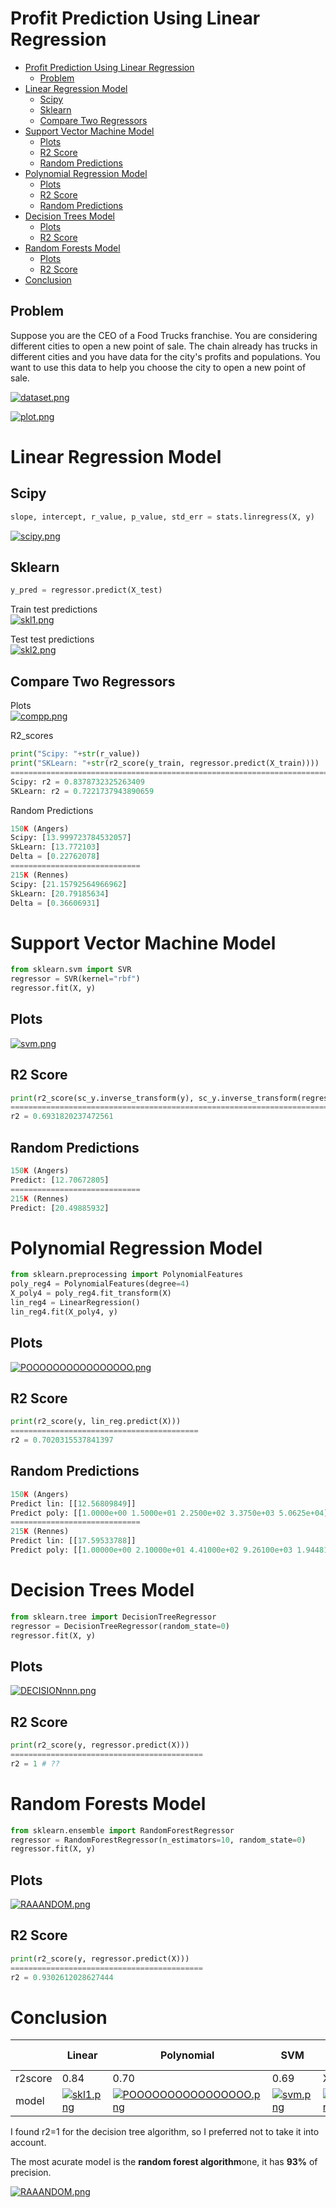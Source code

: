 # Profit Prediction Using Linear Regression

- [Profit Prediction Using Linear Regression](#profit-prediction-using-linear-regression)
  - [Problem](#problem)
- [Linear Regression Model](#linear-regression-model)
  - [Scipy](#scipy)
  - [Sklearn](#sklearn)
  - [Compare Two Regressors](#compare-two-regressors)
- [Support Vector Machine Model](#support-vector-machine-model)
  - [Plots](#plots)
  - [R2 Score](#r2-score)
  - [Random Predictions](#random-predictions)
- [Polynomial Regression Model](#polynomial-regression-model)
  - [Plots](#plots-1)
  - [R2 Score](#r2-score-1)
  - [Random Predictions](#random-predictions-1)
- [Decision Trees Model](#decision-trees-model)
  - [Plots](#plots-2)
  - [R2 Score](#r2-score-2)
- [Random Forests Model](#random-forests-model)
  - [Plots](#plots-3)
  - [R2 Score](#r2-score-3)
- [Conclusion](#conclusion)

## Problem
Suppose you are the CEO of a Food Trucks franchise. You are considering different cities to open a new point of sale. The chain already has trucks in different cities and you have data for the city's profits and populations.
You want to use this data to help you choose the city to open a new point of sale.

[![dataset.png](https://i.postimg.cc/4yB2BTbQ/dataset.png)](https://postimg.cc/fSSvRpPV)

[![plot.png](https://i.postimg.cc/wBXVwp9R/plot.png)](https://postimg.cc/p9dzd3hP)
  
# Linear Regression Model

## Scipy
```python
slope, intercept, r_value, p_value, std_err = stats.linregress(X, y)
```
[![scipy.png](https://i.postimg.cc/qvfyS5bs/scipy.png)](https://postimg.cc/nCkXQ0tr)

## Sklearn
```python
y_pred = regressor.predict(X_test)
```

Train test predictions<br>
[![skl1.png](https://i.postimg.cc/N0xs8pP7/skl1.png)](https://postimg.cc/JyGCMc8G)

Test test predictions<br>
[![skl2.png](https://i.postimg.cc/fLrh5F7X/skl2.png)](https://postimg.cc/5YLG2sRN)

## Compare Two Regressors

Plots<br>
[![compp.png](https://i.postimg.cc/m2MtzNRV/compp.png)](https://postimg.cc/RNSM2tWn)

R2_scores
```python
print("Scipy: "+str(r_value))
print("SKLearn: "+str(r2_score(y_train, regressor.predict(X_train))))
==========================================================================
Scipy: r2 = 0.8378732325263409
SKLearn: r2 = 0.7221737943890659
```

Random Predictions
```python
150K (Angers)
Scipy: [13.999723784532057]
SkLearn: [13.772103]
Delta = [0.22762078]
=============================
215K (Rennes)
Scipy: [21.15792564966962]
SkLearn: [20.79185634]
Delta = [0.36606931]
```

# Support Vector Machine Model

```python
from sklearn.svm import SVR
regressor = SVR(kernel="rbf")
regressor.fit(X, y)
```

## Plots
[![svm.png](https://i.postimg.cc/wMSyyyJn/svm.png)](https://postimg.cc/7JnYjLKN)

## R2 Score
```python
print(r2_score(sc_y.inverse_transform(y), sc_y.inverse_transform(regressor.predict(sc_X.transform(sc_X.inverse_transform(X))))))
==============================================================================
r2 = 0.6931820237472561
```

## Random Predictions
```python
150K (Angers)
Predict: [12.70672805]
=============================
215K (Rennes)
Predict: [20.49885932]
```
# Polynomial Regression Model
```python
from sklearn.preprocessing import PolynomialFeatures
poly_reg4 = PolynomialFeatures(degree=4)
X_poly4 = poly_reg4.fit_transform(X)
lin_reg4 = LinearRegression()
lin_reg4.fit(X_poly4, y)
```

## Plots
[![POOOOOOOOOOOOOOOO.png](https://i.postimg.cc/KvwwjZWL/POOOOOOOOOOOOOOOO.png)](https://postimg.cc/Vd9DHcmL)

## R2 Score
```python
print(r2_score(y, lin_reg.predict(X)))
==========================================
r2 = 0.7020315537841397
```

## Random Predictions
```python
150K (Angers)
Predict lin: [[12.56809849]]
Predict poly: [[1.0000e+00 1.5000e+01 2.2500e+02 3.3750e+03 5.0625e+04]]
=============================
215K (Rennes)
Predict lin: [[17.59533788]]
Predict poly: [[1.00000e+00 2.10000e+01 4.41000e+02 9.26100e+03 1.94481e+05]]
```

# Decision Trees Model
```python
from sklearn.tree import DecisionTreeRegressor
regressor = DecisionTreeRegressor(random_state=0)
regressor.fit(X, y)
```

## Plots
[![DECISIONnnn.png](https://i.postimg.cc/ZqBrRS19/DECISIONnnn.png)](https://postimg.cc/WDVDWQpj)

## R2 Score
```python
print(r2_score(y, regressor.predict(X)))
===========================================
r2 = 1 # ??
```

# Random Forests Model
```python
from sklearn.ensemble import RandomForestRegressor
regressor = RandomForestRegressor(n_estimators=10, random_state=0)
regressor.fit(X, y)
```

## Plots
[![RAAANDOM.png](https://i.postimg.cc/7YK7nh4G/RAAANDOM.png)](https://postimg.cc/fJ0JwwJD)

## R2 Score
```python
print(r2_score(y, regressor.predict(X)))
===========================================
r2 = 0.9302612028627444
```

# Conclusion
|    | Linear | Polynomial | SVM | Decision Tree | Random Forest |
|-------|---------|------------|-----|---------------|---------------|
|r2score|0.84|0.70|0.69|X|0.93|
|model|[![skl1.png](https://i.postimg.cc/N0xs8pP7/skl1.png)](https://postimg.cc/JyGCMc8G)|[![POOOOOOOOOOOOOOOO.png](https://i.postimg.cc/KvwwjZWL/POOOOOOOOOOOOOOOO.png)](https://postimg.cc/Vd9DHcmL)|[![svm.png](https://i.postimg.cc/wMSyyyJn/svm.png)](https://postimg.cc/7JnYjLKN)|[![decision.png](https://i.postimg.cc/0jdpJZWw/decision.png)](https://postimg.cc/ctCKp7Nx)|[![RAAANDOM.png](https://i.postimg.cc/7YK7nh4G/RAAANDOM.png)](https://postimg.cc/fJ0JwwJD)|

I found r2=1 for the decision tree algorithm, so I preferred not to take it into account.

The most acurate model is the <b>random forest algorithm</b>one, it has <b>93%</b> of precision.<br>

[![RAAANDOM.png](https://i.postimg.cc/7YK7nh4G/RAAANDOM.png)](https://postimg.cc/fJ0JwwJD)